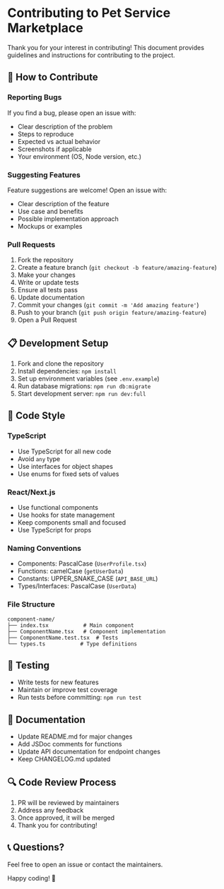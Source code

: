 # Contributing to Pet Service Marketplace

Thank you for your interest in contributing! This document provides guidelines and instructions for contributing to the project.

## 🤝 How to Contribute

### Reporting Bugs

If you find a bug, please open an issue with:
- Clear description of the problem
- Steps to reproduce
- Expected vs actual behavior
- Screenshots if applicable
- Your environment (OS, Node version, etc.)

### Suggesting Features

Feature suggestions are welcome! Open an issue with:
- Clear description of the feature
- Use case and benefits
- Possible implementation approach
- Mockups or examples

### Pull Requests

1. Fork the repository
2. Create a feature branch (`git checkout -b feature/amazing-feature`)
3. Make your changes
4. Write or update tests
5. Ensure all tests pass
6. Update documentation
7. Commit your changes (`git commit -m 'Add amazing feature'`)
8. Push to your branch (`git push origin feature/amazing-feature`)
9. Open a Pull Request

## 📋 Development Setup

1. Fork and clone the repository
2. Install dependencies: `npm install`
3. Set up environment variables (see `.env.example`)
4. Run database migrations: `npm run db:migrate`
5. Start development server: `npm run dev:full`

## 🎨 Code Style

### TypeScript

- Use TypeScript for all new code
- Avoid `any` type
- Use interfaces for object shapes
- Use enums for fixed sets of values

### React/Next.js

- Use functional components
- Use hooks for state management
- Keep components small and focused
- Use TypeScript for props

### Naming Conventions

- Components: PascalCase (`UserProfile.tsx`)
- Functions: camelCase (`getUserData`)
- Constants: UPPER_SNAKE_CASE (`API_BASE_URL`)
- Types/Interfaces: PascalCase (`UserData`)

### File Structure

```
component-name/
├── index.tsx           # Main component
├── ComponentName.tsx   # Component implementation
├── ComponentName.test.tsx  # Tests
└── types.ts           # Type definitions
```

## 🧪 Testing

- Write tests for new features
- Maintain or improve test coverage
- Run tests before committing: `npm run test`

## 📝 Documentation

- Update README.md for major changes
- Add JSDoc comments for functions
- Update API documentation for endpoint changes
- Keep CHANGELOG.md updated

## 🔍 Code Review Process

1. PR will be reviewed by maintainers
2. Address any feedback
3. Once approved, it will be merged
4. Thank you for contributing!

## 📞 Questions?

Feel free to open an issue or contact the maintainers.

Happy coding! 🚀

